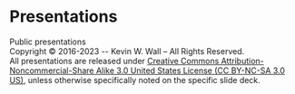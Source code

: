 # Presentations
Public presentations
<br/>
Copyright © 2016-2023 -- Kevin W. Wall – All Rights Reserved.
<br/>
All presentations are released under [Creative Commons Attribution-Noncommercial-Share Alike 3.0 United States License (CC BY-NC-SA 3.0 US)](https://creativecommons.org/licenses/by-nc-sa/3.0/us/), unless otherwise specifically noted on the specific slide deck.

